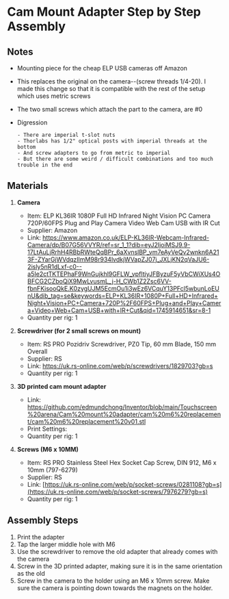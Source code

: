 # Cam Mount Adapter Step by Step Assembly 

## Notes
- Mounting piece for the cheap ELP USB cameras off Amazon
- This replaces the original on the camera--(screw threads 1/4-20). I made this change so that it is compatible with the rest of the setup which uses metric screws
- The two small screws which attach the part to the camera, are #0
- Digression
  
      - There are imperial t-slot nuts
      - Thorlabs has 1/2" optical posts with imperial threads at the bottom
      - And screw adapters to go from metric to imperial
      - But there are some weird / difficult combinations and too much trouble in the end

## Materials
1. **Camera**
    - Item: ELP KL36IR 1080P Full HD Infrared Night Vision PC Camera 720P/60FPS Plug and Play Camera Video Web Cam USB with IR Cut
    - Supplier: Amazon
    - Link: https://www.amazon.co.uk/ELP-KL36IR-Webcam-Infrared-Camera/dp/B07G56VVYR/ref=sr_1_1?dib=eyJ2IjoiMSJ9.9-17LtAuLjRrhH4RBbRWteQqBPr_6aXvnslBP_vm7eAyVeQv2wnkn6A213F-ZYarGjWVdqzIlmM98r934lvdkjWVapZJ07j_JXLjKN2qVaJU6-2isly5nR1dLxf-c0--a5Ie2ctTKTEPhaF9WnGujkhl9GFLW_vpfItiyJFByzuF5yVbCWiXUs4OBFCG2CZboQiX9MwLvusmL_j-H_CWb1Z2Zsc6VV-fbnFKisooQkE.K0zygUJM5EcmOu1i3wEz6VCquY13PFcl5wbunLoEUnU&dib_tag=se&keywords=ELP+KL36IR+1080P+Full+HD+Infrared+Night+Vision+PC+Camera+720P%2F60FPS+Plug+and+Play+Camera+Video+Web+Cam+USB+with+IR+Cut&qid=1745914651&sr=8-1
    - Quantity per rig: 1

2. **Screwdriver (for 2 small screws on mount)**
    - Item: RS PRO Pozidriv Screwdriver, PZ0 Tip, 60 mm Blade, 150 mm Overall
    - Supplier: RS
    - Link: https://uk.rs-online.com/web/p/screwdrivers/1829703?gb=s
    - Quantity per rig: 1
  
3. **3D printed cam mount adapter**
    - Link: https://github.com/edmundchong/Inventor/blob/main/Touchscreen%20arena/Cam%20mount%20adapter/cam%20m6%20replacement/cam%20m6%20replacement%20v01.stl
    - Print Settings: 
    - Quantity per rig: 1
  
4. **Screws (M6 x 10MM)**
     - Item: RS PRO Stainless Steel Hex Socket Cap Screw, DIN 912, M6 x 10mm (797-6279)
     - Supplier: RS
     - Link: [https://uk.rs-online.com/web/p/socket-screws/0281108?gb=s](https://uk.rs-online.com/web/p/socket-screws/7976279?gb=s)
     - Quantity per rig: 1

## Assembly Steps
1. Print the adapter
2. Tap the larger middle hole with M6
3. Use the screwdriver to remove the old adapter that already comes with the camera
4. Screw in the 3D printed adapter, making sure it is in the same orientation as the old
5. Screw in the camera to the holder using an M6 x 10mm screw. Make sure the camera is pointing down towards the magnets on the holder. 
     

